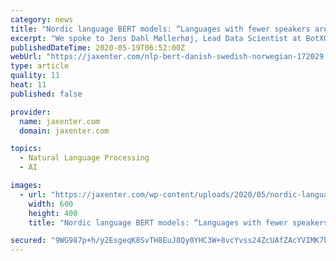 ```yaml
---
category: news
title: "Nordic language BERT models: “Languages with fewer speakers are underrepresented on the internet”"
excerpt: "We spoke to Jens Dahl Møllerhøj, Lead Data Scientist at BotXO. See how BotXO's open source models differ from Google's multilanguage BERT model."
publishedDateTime: 2020-05-19T06:52:00Z
webUrl: "https://jaxenter.com/nlp-bert-danish-swedish-norwegian-172029.html"
type: article
quality: 11
heat: 11
published: false

provider:
  name: jaxenter.com
  domain: jaxenter.com

topics:
  - Natural Language Processing
  - AI

images:
  - url: "https://jaxenter.com/wp-content/uploads/2020/05/nordic-languages-nlp-bert.jpg"
    width: 600
    height: 400
    title: "Nordic language BERT models: “Languages with fewer speakers are underrepresented on the internet”"

secured: "9WG987p+h/y2EsgeqK8SvTH8EuJ8Qy0YHC3W+8vcYvss24ZcUAfZAcYVIMK7bcX9ttO24OYWK/THtImIKSfpgcrjHTHslecPRXJNwNEwrFkjqmPxdkgKhUIxcUMW8i1HM3Qc9lwUWken8P+RrzMYCOzvjk6H81paue/78Rb7/SO5t/oKNupkGbYlGT+OdSk/XLcXsH9cAdOx4AulhqmYwrCF6//vENjlQntPqbToJLmO/g5pb51tmYnEDDBXXiQ4Wt5YZiPhjGIq5uOXZPpfILYzZEEDqrdKZBv3K1TniUDDTuREIvLMbdz892RIezaZ;WlHe7Uby/Gx4XnxQM6wa/g=="
---
```


